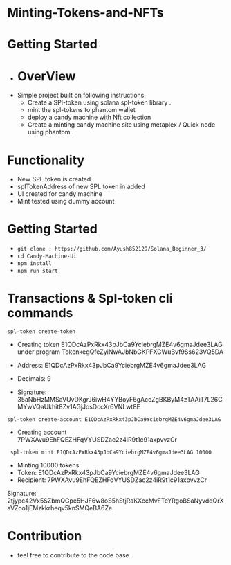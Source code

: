 # Minting-Tokens-and-NFTs

# Getting Started 
- # OverView 
- Simple project built on following instructions.
   - Create a SPl-token using solana spl-token library .
   - mint the spl-tokens to phantom wallet
   - deploy a candy machine with Nft collection
   - Create a minting candy machine site using metaplex / Quick node using phantom .

# Functionality
- New SPL token is created
- splTokenAddress of new SPL token in added
- UI created for candy machine
- Mint tested using dummy account

# Getting Started 

- `git clone : https://github.com/Ayush852129/Solana_Beginner_3/ `
- `cd Candy-Machine-Ui `
- `npm install`
- `npm run start`
# Transactions & Spl-token cli commands
`spl-token create-token`
- Creating token E1QDcAzPxRkx43pJbCa9YciebrgMZE4v6gmaJdee3LAG under program TokenkegQfeZyiNwAJbNbGKPFXCWuBvf9Ss623VQ5DA

- Address:  E1QDcAzPxRkx43pJbCa9YciebrgMZE4v6gmaJdee3LAG
- Decimals:  9

- Signature: 35aNbHzMMSaVUvDKgrJ6iwH4YYBoyF6gAccZgBKByM4zTAAiT7L26CMYwVQaUkhit8Zv1AGjJosDccXr6VNLwt8E
  
` spl-token create-account E1QDcAzPxRkx43pJbCa9YciebrgMZE4v6gmaJdee3LAG `
- Creating account 7PWXAvu9EhFQEZHFqVYUSDZac2z4iR9t1c91axpvvzCr
  
` spl-token mint E1QDcAzPxRkx43pJbCa9YciebrgMZE4v6gmaJdee3LAG 10000`
- Minting 10000 tokens
 -  Token: E1QDcAzPxRkx43pJbCa9YciebrgMZE4v6gmaJdee3LAG
-   Recipient: 7PWXAvu9EhFQEZHFqVYUSDZac2z4iR9t1c91axpvvzCr

Signature: 2tjypc42Vx5SZbmQGpe5HJF6w8oS5hStjRaKXccMvFTeYRgoBSaNyvddQrXaVZco1jEMzkkrheqv5knSMQeBA6Ze
# Contribution
- feel free to contribute to the code base 
